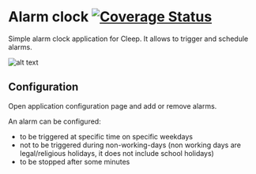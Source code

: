 # Alarm clock [![Coverage Status](https://coveralls.io/repos/github/CleepDevice/cleepapp-alarmclock/badge.svg)](https://coveralls.io/github/CleepDevice/cleepapp-alarmclock)

Simple alarm clock application for Cleep. It allows to trigger and schedule alarms.

![alt text](https://github.com/tangb/cleepapp-alarmclock/raw/master/resources/alarmclock.jpg)

## Configuration

Open application configuration page and add or remove alarms.

An alarm can be configured:
- to be triggered at specific time on specific weekdays
- not to be triggered during non-working-days (non working days are legal/religious holidays, it does not include school holidays)
- to be stopped after some minutes

